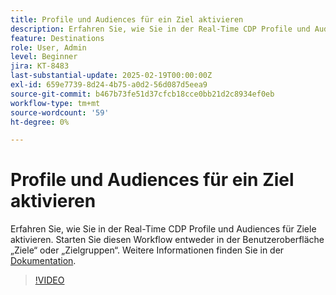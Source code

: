 ```yaml
---
title: Profile und Audiences für ein Ziel aktivieren
description: Erfahren Sie, wie Sie in der Real-Time CDP Profile und Audiences für Ziele aktivieren.
feature: Destinations
role: User, Admin
level: Beginner
jira: KT-8483
last-substantial-update: 2025-02-19T00:00:00Z
exl-id: 659e7739-8d24-4b75-a0d2-56d087d5eea9
source-git-commit: b467b73fe51d37cfcb18cce0bb21d2c8934ef0eb
workflow-type: tm+mt
source-wordcount: '59'
ht-degree: 0%

---
```


# Profile und Audiences für ein Ziel aktivieren

Erfahren Sie, wie Sie in der Real-Time CDP Profile und Audiences für Ziele aktivieren.  Starten Sie diesen Workflow entweder in der Benutzeroberfläche „Ziele“ oder „Zielgruppen“. Weitere Informationen finden Sie in der [Dokumentation](https://experienceleague.adobe.com/de/docs/experience-platform/destinations/ui/activate/activation-overview).

>[!VIDEO](https://video.tv.adobe.com/v/3445817/?learn=on&enablevpops&captions=ger)

